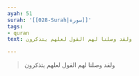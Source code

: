 ```yaml
---
ayah: 51
surah: '[[028-Surah|سورة]]'
tags:
- quran
text: ولقد وصلنا لهم القول لعلهم يتذكرون

---
```

> ولقد وصلنا لهم القول لعلهم يتذكرون
